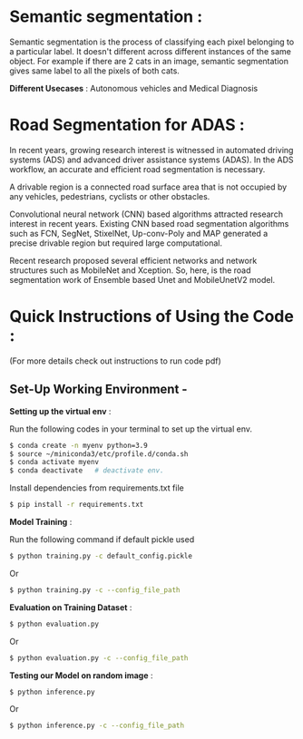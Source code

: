 # Semantic segmentation :

Semantic segmentation is the process of classifying each pixel belonging to a particular label. It doesn't different across different instances of the same object. For example if there are 2 cats in an image, semantic segmentation gives same label to all the pixels of both cats.

**Different Usecases** : Autonomous vehicles and Medical Diagnosis

# Road Segmentation for ADAS :
In recent years, growing research interest is witnessed in automated driving systems (ADS) and advanced driver assistance systems (ADAS). 
In the ADS workflow, an accurate and efficient road segmentation is necessary. 

A drivable region is a connected road surface area that is not occupied by any vehicles, pedestrians, cyclists or other obstacles. 

Convolutional neural network (CNN) based algorithms attracted research interest in recent years. Existing CNN based road segmentation algorithms such as FCN, SegNet, StixelNet, Up-conv-Poly and MAP generated a precise drivable region but required large computational. 

Recent research proposed several efficient networks and network structures such as MobileNet and Xception. So, here, is the road segmentation work of Ensemble based Unet and MobileUnetV2 model.


# Quick Instructions of Using the Code :
(For more details check out instructions to run code pdf)

## Set-Up Working Environment - 

**Setting up the virtual env** :

 Run the following codes in your terminal to set up the virtual env.

```bash	
$ conda create -n myenv python=3.9
$ source ~/miniconda3/etc/profile.d/conda.sh
$ conda activate myenv
$ conda deactivate   # deactivate env.
```

Install dependencies from requirements.txt file
```bash
$ pip install -r requirements.txt
```
**Model Training** :

Run the following command if default pickle used 
```bash
$ python training.py -c default_config.pickle
```

Or 

```bash
$ python training.py -c --config_file_path	
```


**Evaluation on Training Dataset** :
```bash
$ python evaluation.py	
```
Or 	
```bash
$ python evaluation.py -c --config_file_path
```

**Testing our Model on random image** : 
```bash
$ python inference.py
```
Or 	
```bash
$ python inference.py -c --config_file_path
```
